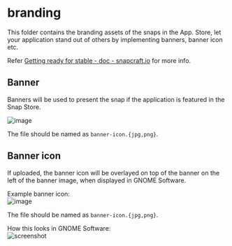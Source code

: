  

# branding

This folder contains the branding assets of the snaps in the App. Store, let your application stand out of others by implementing banners, banner icon etc.

Refer [Getting ready for stable - doc - snapcraft.io](https://forum.snapcraft.io/t/getting-ready-for-stable/4305) for more info.

## Banner

Banners will be used to present the snap if the application is featured in the Snap Store.

![image](https://snapforum.s3.amazonaws.com/original/2X/d/d458eed4afb88af03ac319d68af4eb4f73a00a9b.jpg)

The file should be named as `banner-icon.{jpg,png}`.

## Banner icon

If uploaded, the banner icon will be overlayed on top of the banner on 
the left of the banner image, when displayed in GNOME Software.

Example banner icon:  
![image](https://snapforum.s3.amazonaws.com/original/2X/7/77163ccb57ab92a3a205694195d200d0f81f2da3.jpg)

The file should be named as `banner-icon.{jpg,png}`.

How this looks in GNOME Software:  
![screenshot](https://snapforum.s3.amazonaws.com/original/2X/d/d8ef6dcd58d158447d09d265b34e70dcb0f6210e.jpg)
